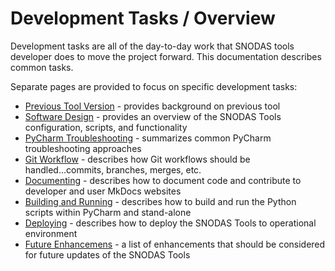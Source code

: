 # Development Tasks / Overview

Development tasks are all of the day-to-day work that SNODAS tools developer does to move the project forward.
This documentation describes common tasks.

Separate pages are provided to focus on specific development tasks:

* [Previous Tool Version](previous-tool/) - provides background on previous tool
* [Software Design](software-design/) - provides an overview of the SNODAS Tools configuration, scripts, and functionality
* [PyCharm Troubleshooting](pycharm-trouble/) - summarizes common PyCharm troubleshooting approaches
* [Git Workflow](git/) - describes how Git workflows should be handled...commits, branches, merges, etc.
* [Documenting](doc/) - describes how to document code and contribute to developer and user MkDocs websites
* [Building and Running](build-run/) - describes how to build and run the Python scripts within PyCharm and stand-alone
* [Deploying](deploy/) - describes how to deploy the SNODAS Tools to operational environment
* [Future Enhancemens](future-enhancements/) - a list of enhancements that should be considered for future updates of the SNODAS Tools


